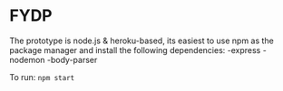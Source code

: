 # FYDP


The prototype is node.js & heroku-based, its easiest to use npm as the package manager and install the following dependencies:
-express
-nodemon
-body-parser

To run:
`npm start`
